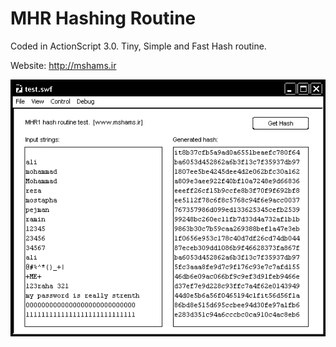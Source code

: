 # MHR Hashing Routine
Coded in ActionScript 3.0. Tiny, Simple and Fast Hash routine.

Website: http://mshams.ir

![Screenshot](https://github.com/mshams/MHR/blob/master/snapshot.png)
